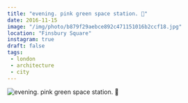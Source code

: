 ```yaml
---
title: "evening. pink green space station. 🌃"
date: 2016-11-15
image: "/img/photo/b879f29aebce892c471151016b2ccf18.jpg"
location: "Finsbury Square"
instagram: true
draft: false
tags:
 - london
 - architecture
 - city
---
```


![evening. pink green space station. 🌃](/img/photo/b879f29aebce892c471151016b2ccf18.jpg)
